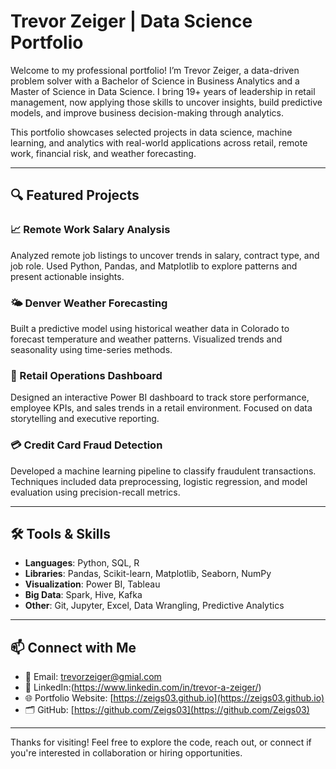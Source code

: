 # Trevor Zeiger | Data Science Portfolio

Welcome to my professional portfolio! I’m Trevor Zeiger, a data-driven problem solver with a Bachelor of Science in Business Analytics and a Master of Science in Data Science. 
I bring 19+ years of leadership in retail management, now applying those skills to uncover insights, build predictive models, and improve business decision-making through analytics.

This portfolio showcases selected projects in data science, machine learning, and analytics with real-world applications across retail, remote work, financial risk, and weather forecasting.

---

## 🔍 Featured Projects

### 📈 Remote Work Salary Analysis
Analyzed remote job listings to uncover trends in salary, contract type, and job role. Used Python, Pandas, and Matplotlib to explore patterns and present actionable insights.

### 🌤️ Denver Weather Forecasting
Built a predictive model using historical weather data in Colorado to forecast temperature and weather patterns. Visualized trends and seasonality using time-series methods.

### 💼 Retail Operations Dashboard
Designed an interactive Power BI dashboard to track store performance, employee KPIs, and sales trends in a retail environment. Focused on data storytelling and executive reporting.

### 💳 Credit Card Fraud Detection
Developed a machine learning pipeline to classify fraudulent transactions. Techniques included data preprocessing, logistic regression, and model evaluation using precision-recall metrics.

---

## 🛠 Tools & Skills

- **Languages**: Python, SQL, R  
- **Libraries**: Pandas, Scikit-learn, Matplotlib, Seaborn, NumPy  
- **Visualization**: Power BI, Tableau  
- **Big Data**: Spark, Hive, Kafka  
- **Other**: Git, Jupyter, Excel, Data Wrangling, Predictive Analytics

---

## 📫 Connect with Me

- 📧 Email: trevorzeiger@gmial.com 
- 🔗 LinkedIn:(https://www.linkedin.com/in/trevor-a-zeiger/) 
- 🌐 Portfolio Website: [https://zeigs03.github.io](https://zeigs03.github.io)  
- 🗂️ GitHub: [https://github.com/Zeigs03](https://github.com/Zeigs03)

---

Thanks for visiting! Feel free to explore the code, reach out, or connect if you're interested in collaboration or hiring opportunities.
